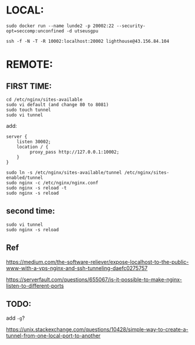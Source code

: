 # LOCAL:

```shell
sudo docker run --name lunde2 -p 20002:22 --security-opt=seccomp:unconfined -d utseusgpu

ssh -f -N -T -R 10002:localhost:20002 lighthouse@43.156.84.104
```

# REMOTE:

## FIRST TIME:

```shell
cd /etc/nginx/sites-available
sudo vi default (and change 80 to 8081)
sudo touch tunnel
sudo vi tunnel 
```

add:
```shell
server {
    listen 30002;
    location / {
         proxy_pass http://127.0.0.1:10002;
    }
}
```

```shell
sudo ln -s /etc/nginx/sites-available/tunnel /etc/nginx/sites-enabled/tunnel
sudo nginx -c /etc/nginx/nginx.conf
sudo nginx -s reload -t
sudo nginx -s reload
```

## second time:

```shell
sudo vi tunnel 
sudo nginx -s reload
```



## Ref

https://medium.com/the-software-reliever/expose-localhost-to-the-public-www-with-a-vps-nginx-and-ssh-tunneling-daefc0275757

https://serverfault.com/questions/655067/is-it-possible-to-make-nginx-listen-to-different-ports



## TODO:

add `-g`?

https://unix.stackexchange.com/questions/10428/simple-way-to-create-a-tunnel-from-one-local-port-to-another



